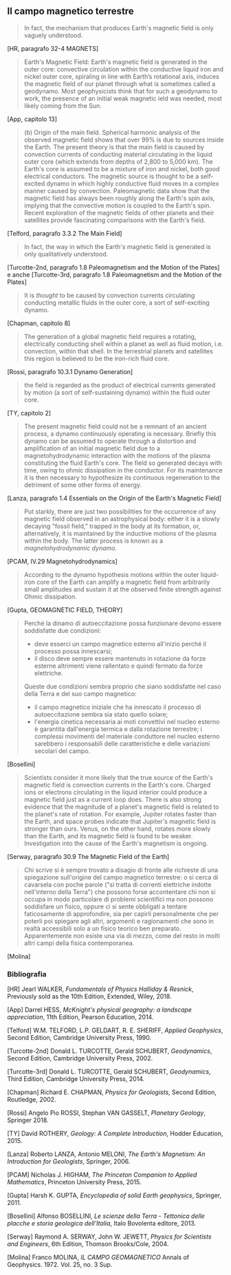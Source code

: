 ## Il campo magnetico terrestre

> In fact, the mechanism that produces Earth's magnetic field is only vaguely understood.

[HR, paragrafo 32-4 MAGNETS]

> Earth's Magnetic Field: Earth's magnetic field is generated in the outer core: 
> convective circulation within the conductive liquid iron and nickel outer core, 
> spiraling in line with Earth’s rotational axis, induces the magnetic field
> of our planet through what is sometimes called a geodynamo.
> Most geophysicists think that for such a geodynamo to work, the presence of an 
> initial weak magnetic ield was needed, most likely coming from the Sun. 
 
[App, capitolo 13]

> (b) Origin of the main field. Spherical harmonic 
> analysis of the observed magnetic field shows that 
> over 99% is due to sources inside the Earth. The 
> present theory is that the main field is caused by 
> convection currents of conducting material circulating 
> in the liquid outer core (which extends from 
> depths of 2,800 to 5,000 km). The Earth's core is 
> assumed to be a mixture of iron and nickel, both 
> good electrical conductors. The magnetic source is 
> thought to be a self-excited dynamo in which highly 
> conductive fluid moves in a complex manner caused 
> by convection. Paleomagnetic data show that the 
> magnetic field has always been roughly along the 
> Earth's spin axis, implying that the convective motion 
> is coupled to the Earth's spin. Recent exploration 
> of the magnetic fields of other planets and 
> their satellites provide fascinating comparisons with 
> the Earth's field.

[Telford, paragrafo 3.3.2 The Main Field]

> In fact, the way in which the Earth's magnetic field is generated 
> is only qualitatively understood. 
 
[Turcotte-2nd, paragrafo 1.8 Paleomagnetism and the Motion of the Plates] e anche
[Turcotte-3rd, paragrafo 1.8 Paleomagnetism and the Motion of the Plates]

> It is *thought* to be caused by convection currents circulating 
> conducting metallic fluids in the outer core, a sort of self-exciting dynamo.

[Chapman, capitolo 8]

> The generation of a global magnetic field requires a rotating, electrically conducting
> shell within a planet as well as fluid motion, i.e. convection, within that shell.
> In the terrestrial planets and satellites this region is believed to be the iron-rich
> fluid core.

[Rossi, paragrafo 10.3.1 Dynamo Generation]

> the field is regarded as 
> the product of electrical currents generated by motion (a sort of
> self-sustaining dynamo) within the fluid outer core.

[TY, capitolo 2]

> The present magnetic field could not be a remnant of an ancient process, a dynamo continuously
> operating is necessary. Briefly this dynamo can be assumed to operate through a distortion 
> and amplification of an initial magnetic field due to a magnetohydrodynamic
> interaction with the motions of the plasma constituting the fluid Earth's core. 
> The field so generated decays with time, owing to ohmic dissipation in the conductor. 
> For its maintenance it is then necessary to hypothesize its continuous regeneration 
> to the detriment of some other forms of energy.

[Lanza, paragrafo 1.4 Essentials on the Origin of the Earth's Magnetic Field]

> Put starkly, there are just two possibilities for the
> occurrence of any magnetic field observed in an astrophysical body: 
> either it is a slowly decaying "fossil field,"
> trapped in the body at its formation, or, alternatively, 
> it is maintained by the inductive motions of the
> plasma within the body. The latter process is known
> as a *magnetohydrodynamic dynamo*.

[PCAM, IV.29 Magnetohydrodynamics]

> According to the dynamo hypothesis motions within
> the outer liquid-iron core of the Earth can amplify
> a magnetic field from arbitrarily small amplitudes and
> sustain it at the observed finite strength against Ohmic dissipation.

[Gupta, GEOMAGNETIC FIELD, THEORY]

> Perché la dinamo di autoeccitazione possa funzionare
>  devono essere soddisfatte due condizioni:
>  - deve esserci un campo magnetico esterno all'inizio 
>  perché il processo possa innescarsi;
>  - il disco deve sempre essere mantenuto in rotazione
>  da forze esterne altrimenti viene rallentato 
>  e quindi fermato da forze elettriche.
>  
>  Queste due condizioni sembra proprio che siano 
>  soddisfatte nel caso della Terra e del suo campo
>  magnetico:
>  - il campo magnetico iniziale che ha innescato
>  il processo di autoeccitazione sembra sia stato
>  quello solare;
>  - l'energia cinetica necessaria ai moti convettivi 
>  nel nucleo esterno è garantita dall'energia
>  termica e dalla rotazione terrestre; i complessi
>  movimenti del materiale conduttore nel nucleo
>  esterno sarebbero i responsabili delle 
>  caratteristiche e delle variazioni secolari del campo.

[Bosellini]

> Scientists consider it more likely that the true source of the Earth's
> magnetic field is convection currents in the Earth's core. Charged ions or electrons
> circulating in the liquid interior could produce a magnetic field just as a current loop
> does. There is also strong evidence that the magnitude of a planet's magnetic field is
> related to the planet's rate of rotation. For example, Jupiter rotates faster than the
> Earth, and space probes indicate that Jupiter's magnetic field is stronger than ours.
> Venus, on the other hand, rotates more slowly than the Earth, and its magnetic field is
> found to be weaker. Investigation into the cause of the Earth's magnetism is ongoing.

[Serway, paragrafo 30.9 The Magnetic Field of the Earth]

> Chi scrive si è sempre trovato a disagio di fronte alle richieste
> di una spiegazione sull'origine del campo magnetico
> terrestre: o si cerca di cavarsela con poche parole ("si tratta di correnti
> elettriche indotte nell'interno della Terra") che possono forse 
> accontentare chi non si occupa in modo particolare di problemi scientifici
> ma non possono soddisfare un fisico, oppure ci si sente obbligati a
> tentare faticosamente di approfondire, sia per capirli personalmente
> che per poterli poi spiegare agli altri, argomenti e ragionamenti che
> sono in realtà accessibili solo a un fisico teorico ben preparato. 
> Apparentemente non esiste una via di mezzo, come del resto in molti altri
> campi della fisica contemporanea.

[Molina]

### Bibliografia
[HR]
Jearl WALKER,
_Fundamentals of Physics Halliday & Resnick_,
Previously sold as the 10th Edition,
Extended,
Wiley, 2018.

[App]
Darrel HESS,
_McKnight's physical geography: a landscape appreciation_,
11th Edition,
Pearson Education, 2014.

[Telford]
W.M. TELFORD, L.P. GELDART, R. E. SHERIFF,
_Applied Geophysics_,
Second Edition,
Cambridge University Press, 1990.

[Turcotte-2nd]
Donald L. TURCOTTE, Gerald SCHUBERT,
_Geodynamics_,
Second Edition,
Cambridge University Press, 2002.

[Turcotte-3rd]
Donald L. TURCOTTE, Gerald SCHUBERT,
_Geodynamics_,
Third Edition,
Cambridge University Press, 2014.

[Chapman]
Richard E. CHAPMAN,
_Physics for Geologists_,
Second Edition,
Routledge, 2002.

[Rossi]
Angelo Pio ROSSI, Stephan VAN GASSELT,
_Planetary Geology_,
Springer 2018.

[TY]
David ROTHERY,
_Geology: A Complete Introduction_,
Hodder Education, 2015.

[Lanza]
Roberto LANZA, Antonio MELONI,
_The Earth's Magnetism: An Introduction for Geologists_,
Springer, 2006.

[PCAM]
Nicholas J. HIGHAM,
_The Princeton Companion to Applied Mathematics_,
Princeton University Press, 2015.

[Gupta]
Harsh K. GUPTA,
_Encyclopedia of solid Earth geophysics_,
Springer, 2011.

[Bosellini]
Alfonso BOSELLINI,
_Le scienze della Terra - Tettonica delle placche e storia geologica dell'Italia_,
Italo Bovolenta editore, 2013.

[Serway]
Raymond A. SERWAY, John W. JEWETT,
_Physics for Scientists and Engineers_,
6th Edition,
Thomson Brooks/Cole, 2004.

[Molina]
Franco MOLINA,
_IL CAMPO GEOMAGNETICO_
Annals of Geophysics. 1972. Vol. 25, no. 3 Sup.




